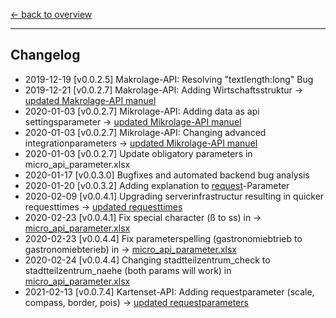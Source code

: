 [<- back to overview](README.md)
***

## Changelog

* 2019-12-19 [v0.0.2.5] Makrolage-API: Resolving "textlength:long" Bug 
* 2019-12-21 [v0.0.2.7] Makrolage-API: Adding Wirtschaftsstruktur -> [updated Makrolage-API manuel](ptt-makro-api.md)
* 2020-01-03 [v0.0.2.7] Mikrolage-API: Adding data as api settingsparameter -> [updated Mikrolage-API manuel](ptt-mikro-api.md)
* 2020-01-03 [v0.0.2.7] Mikrolage-API: Changing advanced integrationparameters -> [updated Mikrolage-API manuel](ptt-mikro-api.md)
* 2020-01-03 [v0.0.2.7] Update obligatory parameters in micro_api_parameter.xlsx
* 2020-01-17 [v0.0.3.0] Bugfixes and automated backend bug analysis
* 2020-01-20 [v0.0.3.2] Adding explanation to [request](README.md)-Parameter
* 2020-02-09 [v0.0.4.1] Upgrading serverinfrastructur resulting in quicker requesttimes -> [updated requesttimes](ptt-mikro-api.md)
* 2020-02-23 [v0.0.4.1] Fix special character (ß to ss) in -> [micro_api_parameter.xlsx](doc/micro_api_parameter.xlsx)
* 2020-02-23 [v0.0.4.4] Fix parameterspelling (gastronomiebtrieb to gastronomiebterieb) in -> [micro_api_parameter.xlsx](doc/micro_api_parameter.xlsx)
* 2020-02-24 [v0.0.4.4] Changing stadtteilzentrum_check to stadtteilzentrum_naehe (both params will work) in [micro_api_parameter.xlsx](doc/micro_api_parameter.xlsx)
* 2021-02-13 [v0.0.7.4] Kartenset-API: Adding requestparameter (scale, compass, border, pois) -> [updated requestparameters](ptt-kartenset-api.md)

